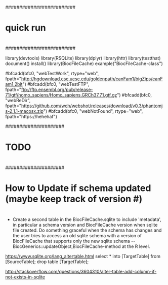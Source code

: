 #########################
#
# quick run 
#
#########################

library(devtools)
library(RSQLite)
library(dplyr)
library(httr)
library(testthat)
document()
install()
library(BiocFileCache)
example("BiocFileCache-class")

#bfcadd(bfc0, "webTestWork", rtype="web", fpath="http://hgdownload.cse.ucsc.edu/goldenpath/canFam1/bigZips/canFam1.2bit")
#bfcadd(bfc0, "webTestFTP", fpath="ftp://ftp.ensembl.org/pub/release-71/gtf/homo_sapiens/Homo_sapiens.GRCh37.71.gtf.gz")
#bfcadd(bfc0, "webReDir", fpath="https://github.com/wch/webshot/releases/download/v0.3/phantomjs-2.1.1-macosx.zip")
#bfcadd(bfc0, "webNotFound", rtype="web", fpath="https://hehehaf")

#####################
#
# TODO
#
#####################

#
# How to Update if schema updated  (maybe keep track of version #)
#

- Create a second table in the BiocFileCache.sqlite to include
  'metadata', in particular a schema version and BiocFileCache version
  when sqlite file created. Do something graceful when the schema has
  changes and the user tries to access an old sqlite schema with a
  version of BiocFileCache that supports only the new sqlite schema --
  BiocGenerics::updateObject,BiocFileCache-method at the R level.

https://www.sqlite.org/lang_altertable.html
select * into [TargetTable] from [SourceTable];
drop table [TargetTable];

http://stackoverflow.com/questions/3604310/alter-table-add-column-if-not-exists-in-sqlite

